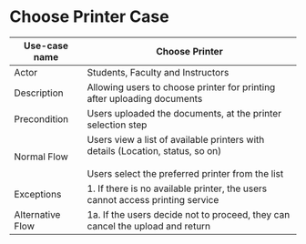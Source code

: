 # Choose Printer Case

|Use-case name   |Choose Printer                                                                                                                        |
|----------------|--------------------------------------------------------------------------------------------------------------------------------------|
|Actor           |Students, Faculty and Instructors                                                                                                     |
|Description     |Allowing users to choose printer for printing after uploading documents                                                               |
|Precondition    |Users uploaded the documents, at the printer selection step                                                                           |
|Normal Flow     |Users view a list of available printers with details (Location, status, so on)<br><br>Users select the preferred printer from the list|
|Exceptions      |1\. If there is no available printer, the users cannot access printing service                                                        |
|Alternative Flow|1a. If the users decide not to proceed, they can cancel the upload and return                                                         |